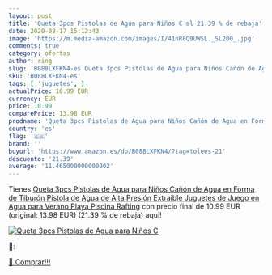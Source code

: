 ```yaml
---
layout: post
title: 'Queta 3pcs Pistolas de Agua para Niños C al 21.39 % de rebaja'
date: 2020-08-17 15:12:43
image: 'https://m.media-amazon.com/images/I/41nR8Q9UWSL._SL200_.jpg'
comments: true
category: ofertas
author: ring
slug: 'B088LXFKN4-es Queta 3pcs Pistolas de Agua para Niños Cañón de Agua en...'
sku: 'B088LXFKN4-es'
tags: [ 'juguetes', ]
actualPrice: 10.99 EUR
currency: EUR
price: 10.99
comparePrice: 13.98 EUR
prodname: 'Queta 3pcs Pistolas de Agua para Niños Cañón de Agua en Forma de Tiburón  Pistola de Agua de Alta Presión Extraíble  Juguetes de Juego en Agua para Verano Playa Piscina Rafting'
country: 'es'
flag: '🇪🇸'
brand: ''
buyurl: 'https://www.amazon.es/dp/B088LXFKN4/?tag=tolees-21'
descuento: '21.39'
average: '11.465000000000002'
---
```


Tienes [Queta 3pcs Pistolas de Agua para Niños Cañón de Agua en Forma de Tiburón  Pistola de Agua de Alta Presión Extraíble  Juguetes de Juego en Agua para Verano Playa Piscina Rafting](https://www.amazon.es/dp/B088LXFKN4/?tag=tolees-21) con precio final de  10.99 EUR (original: 13.98 EUR) (21.39 %  de rebaja) aqui!

[![Queta 3pcs Pistolas de Agua para Niños C](https://m.media-amazon.com/images/I/41nR8Q9UWSL._SL200_.jpg)](https://www.amazon.es/dp/B088LXFKN4/?tag=tolees-21)

🔎:


[🛒 Comprar!!!](https://www.amazon.es/dp/B088LXFKN4/?tag=tolees-21)
